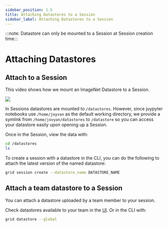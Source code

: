 ```yaml
---
sidebar_position: 1.5
title: Attaching Datastores to a Session
sidebar_label: Attaching Datastores to a Session
---
```


:::note: Datastore can only be mounted to a Session at Session creation time:::

# Attaching Datastores

## Attach to a Session

This video shows how we mount an ImageNet Datastore to a Session.

![](/images/datastores/attach_datastore_to_session.gif)

In Sessions datastores are mounted to `/datastores`.
However, since juypyter notebooks use `/home/joyvan` as the default working directory,
we provide a symlink from `/home/jovyan/datastores` to `/datastore` so you can access your datastore easily upon opening up a Session.


Once in the Session, view the data with:

```bash
cd /datastores
ls
```

To create a session with a datastore in the CLI, you can do the following to attach the latest version of the named datastore:

```bash
grid session create --datastore_name DATASTORE_NAME
```

## Attach a team datastore to a Session

You can attach a datastore uploaded by a team member to your session.

Check datastores available to your team in the [UI](https://platform.grid.ai/#/datastores). Or in the CLI with:

```bash
grid datastore --global
```
